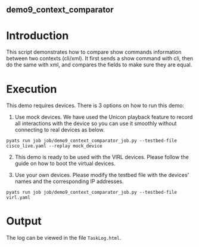 ## demo9_context_comparator

# Introduction

This script demonstrates how to compare show commands information between two
contexts (cli/xml). It first sends a show command with cli, then do the same
with xml, and compares the fields to make sure they are equal.

# Execution

This demo requires devices. There is 3 options on how to run this demo:

1) Use mock devices. We have used the Unicon playback feature to record all
   interactions with the device so you can use it smoothly without connecting
   to real devices as below.

```
pyats run job job/demo9_context_comparator_job.py --testbed-file cisco_live.yaml --replay mock_device
```

2) This demo is ready to be used with the VIRL devices. Please follow the guide
   <here> on how to boot the virtual devices.

3) Use your own devices. Please modify the testbed file with the devices'
   names and the corresponding IP addresses.

```
pyats run job job/demo9_context_comparator_job.py --testbed-file virl.yaml
```

# Output

The log can be viewed in the file `TaskLog.html`.
